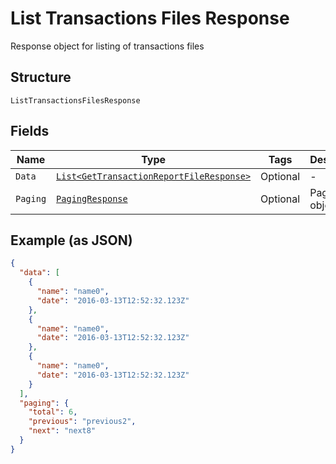 
# List Transactions Files Response

Response object for listing of transactions files

## Structure

`ListTransactionsFilesResponse`

## Fields

| Name | Type | Tags | Description |
|  --- | --- | --- | --- |
| `Data` | [`List<GetTransactionReportFileResponse>`](../../doc/models/get-transaction-report-file-response.md) | Optional | - |
| `Paging` | [`PagingResponse`](../../doc/models/paging-response.md) | Optional | Paging object |

## Example (as JSON)

```json
{
  "data": [
    {
      "name": "name0",
      "date": "2016-03-13T12:52:32.123Z"
    },
    {
      "name": "name0",
      "date": "2016-03-13T12:52:32.123Z"
    },
    {
      "name": "name0",
      "date": "2016-03-13T12:52:32.123Z"
    }
  ],
  "paging": {
    "total": 6,
    "previous": "previous2",
    "next": "next8"
  }
}
```

